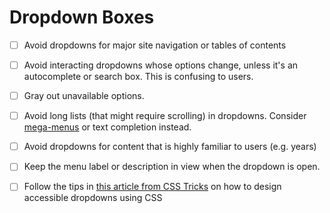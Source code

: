 # Dropdown Boxes

- [ ] Avoid dropdowns for major site navigation or tables of contents

- [ ] Avoid interacting dropdowns whose options change, unless it's an autocomplete or search box. This is confusing to users.

- [ ] Gray out unavailable options.

- [ ] Avoid long lists (that might require scrolling) in dropdowns. Consider [mega-menus][1] or text completion instead.

- [ ] Avoid dropdowns for content that is highly familiar to users (e.g. years)

- [ ] Keep the menu label or description in view when the dropdown is open.

- [ ] Follow the tips in [this article from CSS Tricks][2] on how to design accessible dropdowns using CSS

[1]: https://www.nngroup.com/articles/mega-menus-work-well/
[2]: https://css-tricks.com/solved-with-css-dropdown-menus/
